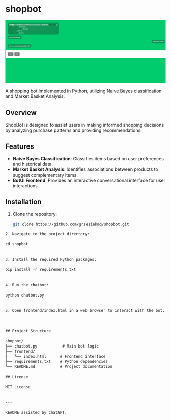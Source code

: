 # shopbot


![Screenshot](shoppy.png)


A shopping bot implemented in Python, utilizing Naive Bayes classification and Market Basket Analysis.

## Overview

ShopBot is designed to assist users in making informed shopping decisions by analyzing purchase patterns and providing recommendations.

## Features

- **Naive Bayes Classification**: Classifies items based on user preferences and historical data.
- **Market Basket Analysis**: Identifies associations between products to suggest complementary items.
- **BotUI Frontend**: Provides an interactive conversational interface for user interactions.

## Installation

1. Clone the repository:

   ```bash
   git clone https://github.com/grzesiekmq/shopbot.git
```
2. Navigate to the project directory:

cd shopbot


3. Install the required Python packages:

pip install -r requirements.txt


4. Run the chatbot:

python chatbot.py


5. Open frontend/index.html in a web browser to interact with the bot.



## Project Structure

shopbot/
├── chatbot.py           # Main bot logic
├── frontend/
│   └── index.html      # Frontend interface
├── requirements.txt    # Python dependencies
└── README.md           # Project documentation

## License

MIT License


---

README assisted by ChatGPT.